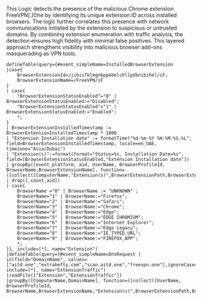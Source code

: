 This Logic detects the presence of the malicious Chrome extension FreeVPN[.]One by identifying its unique extension ID across installed browsers. The logic further correlates this presence with network communications initiated by the extension to suspicious or untrusted domains. By combining extension enumeration with traffic analysis, the detection ensures high fidelity with minimal false positives. This layered approach strengthens visibility into malicious browser add-ons masquerading as VPN tools.

```
defineTable(query={#event_simpleName=InstalledBrowserExtension
|case{
    BrowserExtensionId=/jcbiifklmgnkppebelchllpdbnibihel/iF;
    BrowserExtensionName=/FreeVPN/iF
}
| case{ 
    "BrowserExtensionStatusEnabled"="0" | BrowserExtensionStatusEnabled:="Disabled";
    "BrowserExtensionStatusEnabled"="1" | BrowserExtensionStatusEnabled:="Enabled";
    *;
}
| BrowserExtensionInstalledTimestamp := BrowserExtensionInstalledTimestamp * 1000
| "Extension Installation date" := formatTime("%d-%m-%Y %H:%M:%S.%L", field=BrowserExtensionInstalledTimestamp, locale=en_UAE, timezone="Asia/Dubai")
| "Extension(s)":=format(format="Status=%s, Installation Date=%s", field=[BrowserExtensionStatusEnabled,"Extension Installation date"])
| groupBy([event_platform, aid, UserName, BrowserProfileId, BrowserName,BrowserExtensionName], function=([collect([ComputerName,"Extension(s)",BrowserExtensionPath,BrowserExtensionRequestedPermissions])]))
| drop([_count,aid])
| case{ 
    BrowserName ="0" | BrowserName := "UNKNOWN" ;
    BrowserName="1" | BrowserName:="Firefox";
    BrowserName="2" | BrowserName:="Safari";
    BrowserName="3" | BrowserName:="Chrome";
    BrowserName="4" | BrowserName:="Edge";
    BrowserName="5" | BrowserName:="EDGE CHROMIUM";
    BrowserName="6" | BrowserName:="Internet Explorer";
    BrowserName="7" | BrowserName:="Edge Legacy";
    BrowserName="8" | BrowserName:="IE_TYPED_URL";
    BrowserName="9" | BrowserName:="FIREFOX_APP";
    *;
}}, include=[*], name="Extension")
|defineTable(query={#event_simpleName=DnsRequest | in(field="DomainName", values=["aitd.one","extrahefty.com","scan.aitd.one","freevpn.one"],ignoreCase=true)}, include=[*], name="ExtensionTraffic")
|readFile(["Extension","ExtensionTraffic"])
|groupBy([ComputerName,DomainName], function=([collect([UserName, BrowserProfileId, BrowserName,BrowserExtensionName,"Extension(s)",BrowserExtensionPath,BrowserExtensionRequestedPermissions])]))
```